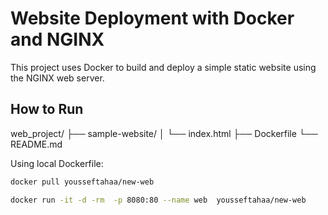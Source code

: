 # Website Deployment with Docker and NGINX

This project uses Docker to build and deploy a simple static website using the NGINX web server.

## How to Run
web_project/
├── sample-website/
│   └── index.html
├── Dockerfile
└── README.md  



Using local Dockerfile:

```bash
docker pull yousseftahaa/new-web

docker run -it -d -rm  -p 8080:80 --name web  yousseftahaa/new-web


